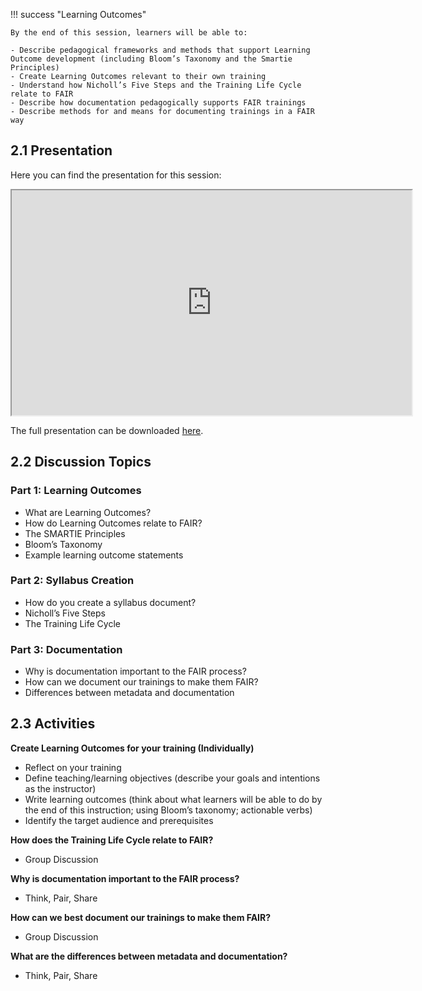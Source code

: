 !!! success "Learning Outcomes"

    By the end of this session, learners will be able to:

    - Describe pedagogical frameworks and methods that support Learning Outcome development (including Bloom’s Taxonomy and the Smartie Principles) 
    - Create Learning Outcomes relevant to their own training 
    - Understand how Nicholl’s Five Steps and the Training Life Cycle relate to FAIR
    - Describe how documentation pedagogically supports FAIR trainings 
    - Describe methods for and means for documenting trainings in a FAIR way 
 

## 2.1 Presentation
Here you can find the presentation for this session: 
 
 <iframe src="https://docs.google.com/presentation/d/1Hr8UfxxNSD2y9EHUw410ZN_D1D1IcLHw/preview" width="640" height="360" allow="autoplay"></iframe>

The full presentation can be downloaded [here](https://docs.google.com/presentation/d/1Hr8UfxxNSD2y9EHUw410ZN_D1D1IcLHw/export?format=pdf).

## 2.2 Discussion Topics
### Part 1: Learning Outcomes 
- What are Learning Outcomes? 
- How do Learning Outcomes relate to FAIR?
- The SMARTIE Principles
- Bloom’s Taxonomy
- Example learning outcome statements

### Part 2: Syllabus Creation
- How do you create a syllabus document? 
- Nicholl’s Five Steps 
- The Training Life Cycle 

### Part 3: Documentation 
- Why is documentation important to the FAIR process?
- How can we document our trainings to make them FAIR?
- Differences between metadata and documentation 

## 2.3 Activities 
**Create Learning Outcomes for your training (Individually)**

- Reflect on your training
- Define teaching/learning objectives (describe your goals and intentions as the instructor)
- Write learning outcomes (think about what learners will be able to do by the end of this instruction; using Bloom’s taxonomy; actionable verbs)
- Identify the target audience and prerequisites

**How does the Training Life Cycle relate to FAIR?** 

- Group Discussion

**Why is documentation important to the FAIR process?** 

- Think, Pair, Share

**How can we best document our trainings to make them FAIR?** 

- Group Discussion

**What are the differences between metadata and documentation?** 

- Think, Pair, Share

